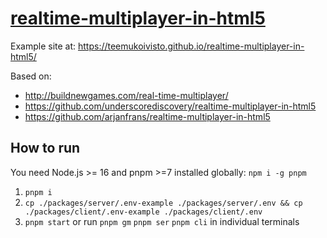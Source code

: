 # [realtime-multiplayer-in-html5](https://github.com/TeemuKoivisto/realtime-multiplayer-in-html5)

Example site at: https://teemukoivisto.github.io/realtime-multiplayer-in-html5/

Based on:

- http://buildnewgames.com/real-time-multiplayer/
- https://github.com/underscorediscovery/realtime-multiplayer-in-html5
- https://github.com/arjanfrans/realtime-multiplayer-in-html5

## How to run

You need Node.js >= 16 and pnpm >=7 installed globally: `npm i -g pnpm`

1. `pnpm i`
2. `cp ./packages/server/.env-example ./packages/server/.env && cp ./packages/client/.env-example ./packages/client/.env`
3. `pnpm start` or run `pnpm gm` `pnpm ser` `pnpm cli` in individual terminals
